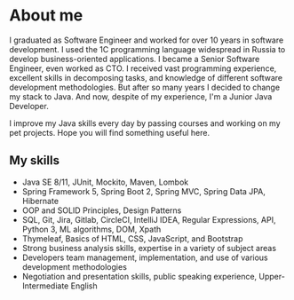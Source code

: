 # About me
I graduated as Software Engineer and worked for over 10 years in software development. I used the 1C programming language widespread in Russia to develop business-oriented applications. I became a Senior Software Engineer, even worked as CTO. I received vast programming experience, excellent skills in decomposing tasks, and knowledge of different software development methodologies. But after so many years I decided to change my stack to Java. And now, despite of my experience,  I'm a Junior Java Developer.

I improve my Java skills every day by passing courses and working on my pet projects. Hope you will find something useful here.

## My skills
- Java SE 8/11, JUnit, Mockito, Maven, Lombok
- Spring Framework 5, Spring Boot 2, Spring MVC, Spring Data JPA, Hibernate
- OOP and SOLID Principles, Design Patterns
- SQL, Git, Jira, Gitlab, CircleCI, IntelliJ IDEA, Regular Expressions, API, Python 3, ML algorithms, DOM, Xpath
- Thymeleaf, Basics of HTML, CSS, JavaScript, and Bootstrap
- Strong business analysis skills, expertise in a variety of subject areas
- Developers team management, implementation, and use of various development methodologies
- Negotiation and presentation skills, public speaking experience, Upper-Intermediate English
